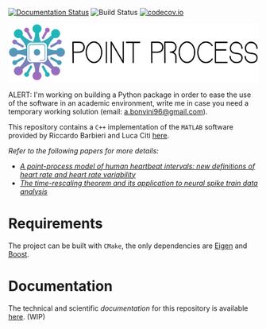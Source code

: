 [![Documentation Status](https://readthedocs.org/projects/pointprocess/badge/?version=latest)](https://pointprocess.readthedocs.io/en/latest/?badge=latest)
![Build Status](https://img.shields.io/github/workflow/status/andreabonvini/pointprocess/CI?event=push&label=Build&logo=Github-Actions)
[![codecov.io](https://codecov.io/github/andreabonvini/pointprocess/coverage.svg?branch=master)](https://codecov.io/github/andreabonvini/pointprocess?branch=master)

![ppbig](docs/images/ppbig.png)

ALERT: I'm working on building a Python package in order to ease the use of the software in an academic environment, write me in case you need a temporary working solution (email: a.bonvini96@gmail.com).

This repository contains a `C++` implementation of the `MATLAB` software provided by Riccardo Barbieri and Luca
Citi [here](http://users.neurostat.mit.edu/barbieri/pphrv).

*Refer to the following papers for more details:*

- [*A point-process model of human heartbeat intervals: new definitions of heart rate and heart rate
  variability*](https://pubmed.ncbi.nlm.nih.gov/15374824/)
- [*The time-rescaling theorem and its application to neural spike train data
  analysis*](https://pubmed.ncbi.nlm.nih.gov/11802915/)

# Requirements

The project can be built with `CMake`, the only dependencies are [Eigen](https://eigen.tuxfamily.org)
and [Boost](https://www.boost.org).

# Documentation

The technical and scientific *documentation* for this repository is available [here](https://pointprocess.readthedocs.io/en/latest/). (WIP)
